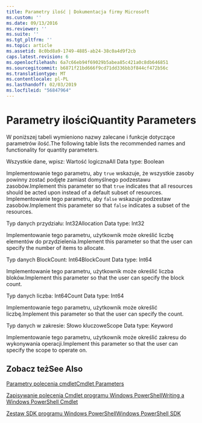 ```yaml
---
title: Parametry ilość | Dokumentacja firmy Microsoft
ms.custom: ''
ms.date: 09/13/2016
ms.reviewer: ''
ms.suite: ''
ms.tgt_pltfrm: ''
ms.topic: article
ms.assetid: 8c0bd8a9-1749-4885-ab24-38c0a4d9f2cb
caps.latest.revision: 6
ms.openlocfilehash: 6a7c66eb94f69029b5abea85c421a0c8db646851
ms.sourcegitcommit: b6871f21bd666f9cd71dd336bb3f844cf472b56c
ms.translationtype: MT
ms.contentlocale: pl-PL
ms.lasthandoff: 02/03/2019
ms.locfileid: "56847964"
---
```

# <a name="quantity-parameters"></a><span data-ttu-id="da84d-102">Parametry ilości</span><span class="sxs-lookup"><span data-stu-id="da84d-102">Quantity Parameters</span></span>

<span data-ttu-id="da84d-103">W poniższej tabeli wymieniono nazwy zalecane i funkcje dotyczące parametrów ilość.</span><span class="sxs-lookup"><span data-stu-id="da84d-103">The following table lists the recommended names and functionality for quantity parameters.</span></span>

<span data-ttu-id="da84d-104">Wszystkie dane, wpisz: Wartość logiczna</span><span class="sxs-lookup"><span data-stu-id="da84d-104">All Data type: Boolean</span></span>

<span data-ttu-id="da84d-105">Implementowanie tego parametru, aby `true` wskazuje, że wszystkie zasoby powinny zostać podjęte zamiast domyślnego podzestawu zasobów.</span><span class="sxs-lookup"><span data-stu-id="da84d-105">Implement this parameter so that `true` indicates that all resources should be acted upon instead of a default subset of resources.</span></span> <span data-ttu-id="da84d-106">Implementowanie tego parametru, aby `false` wskazuje podzestaw zasobów.</span><span class="sxs-lookup"><span data-stu-id="da84d-106">Implement this parameter so that `false` indicates a subset of the resources.</span></span>

<span data-ttu-id="da84d-107">Typ danych przydziału: Int32</span><span class="sxs-lookup"><span data-stu-id="da84d-107">Allocation Data type: Int32</span></span>

<span data-ttu-id="da84d-108">Implementowanie tego parametru, użytkownik może określić liczbę elementów do przydzielenia.</span><span class="sxs-lookup"><span data-stu-id="da84d-108">Implement this parameter so that the user can specify the number of items to allocate.</span></span>

<span data-ttu-id="da84d-109">Typ danych BlockCount: Int64</span><span class="sxs-lookup"><span data-stu-id="da84d-109">BlockCount Data type: Int64</span></span>

<span data-ttu-id="da84d-110">Implementowanie tego parametru, użytkownik może określić liczba bloków.</span><span class="sxs-lookup"><span data-stu-id="da84d-110">Implement this parameter so that the user can specify the block count.</span></span>

<span data-ttu-id="da84d-111">Typ danych liczba: Int64</span><span class="sxs-lookup"><span data-stu-id="da84d-111">Count Data type: Int64</span></span>

<span data-ttu-id="da84d-112">Implementowanie tego parametru, użytkownik może określić liczbę.</span><span class="sxs-lookup"><span data-stu-id="da84d-112">Implement this parameter so that the user can specify the count.</span></span>

<span data-ttu-id="da84d-113">Typ danych w zakresie: Słowo kluczowe</span><span class="sxs-lookup"><span data-stu-id="da84d-113">Scope Data type: Keyword</span></span>

<span data-ttu-id="da84d-114">Implementowanie tego parametru, użytkownik może określić zakresu do wykonywania operacji.</span><span class="sxs-lookup"><span data-stu-id="da84d-114">Implement this parameter so that the user can specify the scope to operate on.</span></span>

## <a name="see-also"></a><span data-ttu-id="da84d-115">Zobacz też</span><span class="sxs-lookup"><span data-stu-id="da84d-115">See Also</span></span>

[<span data-ttu-id="da84d-116">Parametry polecenia cmdlet</span><span class="sxs-lookup"><span data-stu-id="da84d-116">Cmdlet Parameters</span></span>](./cmdlet-parameters.md)

[<span data-ttu-id="da84d-117">Zapisywanie polecenia Cmdlet programu Windows PowerShell</span><span class="sxs-lookup"><span data-stu-id="da84d-117">Writing a Windows PowerShell Cmdlet</span></span>](./writing-a-windows-powershell-cmdlet.md)

[<span data-ttu-id="da84d-118">Zestaw SDK programu Windows PowerShell</span><span class="sxs-lookup"><span data-stu-id="da84d-118">Windows PowerShell SDK</span></span>](../windows-powershell-reference.md)
